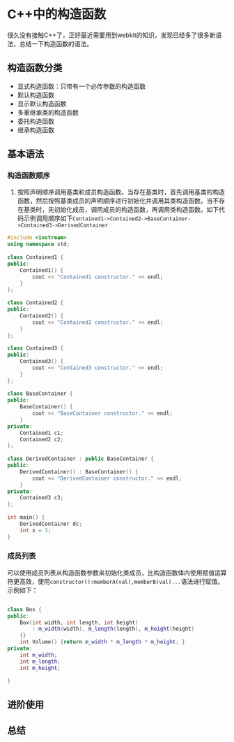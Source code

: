 # C++中的构造函数

很久没有接触C++了，正好最近需要用到webkit的知识，发现已经多了很多新语法，总结一下构造函数的语法。

## 构造函数分类

- 显式构造函数：只带有一个必传参数的构造函数
- 默认构造函数
- 显示默认构造函数
- 多重继承类的构造函数
- 委托构造函数
- 继承构造函数

## 基本语法

### 构造函数顺序

1. 按照声明顺序调用基类和成员构造函数。当存在基类时，首先调用基类的构造函数，然后按照基类成员的声明顺序进行初始化并调用其类构造函数。当不存在基类时，先初始化成员，调用成员的构造函数，再调用类构造函数。如下代码示例调用顺序如下`Contained1->Contained2->BaseContainer->Contained3->DerivedContainer`

```C++
#include <iostream>  
using namespace std;  
  
class Contained1 {  
public:  
    Contained1() {  
        cout << "Contained1 constructor." << endl;  
    }  
};  
  
class Contained2 {  
public:  
    Contained2() {  
        cout << "Contained2 constructor." << endl;  
    }  
};  
  
class Contained3 {  
public:  
    Contained3() {  
        cout << "Contained3 constructor." << endl;  
    }  
};  
  
class BaseContainer {  
public:  
    BaseContainer() {  
        cout << "BaseContainer constructor." << endl;  
    }  
private:  
    Contained1 c1;  
    Contained2 c2;  
};  
  
class DerivedContainer : public BaseContainer {  
public:  
    DerivedContainer() : BaseContainer() {  
        cout << "DerivedContainer constructor." << endl;  
    }  
private:  
    Contained3 c3;  
};  
  
int main() {  
    DerivedContainer dc;  
    int x = 3;  
}  
```

### 成员列表

可以使用成员列表从构造函数参数来初始化类成员，比构造函数体内使用赋值运算符更高效，使用`constructor():memberA(val),memberB(val)...`语法进行赋值。示例如下：

```C++

class Box {  
public:  
    Box(int width, int length, int height)   
        : m_width(width), m_length(length), m_height(height) 
    {}  
    int Volume() {return m_width * m_length * m_height; }  
private:  
    int m_width;  
    int m_length;  
    int m_height;  
  
}

```


## 进阶使用

## 总结



